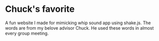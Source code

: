 # Chuck's favorite

A fun website I made for mimicking whip sound app using shake.js. The words are from my belove advisor Chuck. He used these words in almost every group meeting.

